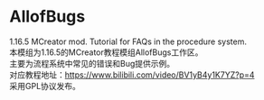 # AllofBugs
1.16.5 MCreator mod. Tutorial for FAQs in the procedure system.<br/>
本模组为1.16.5的MCreator教程模组AllofBugs工作区。<br/>
主要为流程系统中常见的错误和Bug提供示例。<br/>
对应教程地址：https://www.bilibili.com/video/BV1yB4y1K7YZ?p=4<br/>
采用GPL协议发布。
